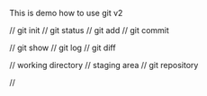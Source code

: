 This is demo how to use git v2

// git init
// git status
// git add
// git commit

// git show
// git log
// git diff

// working directory
// staging area
// git repository

//
